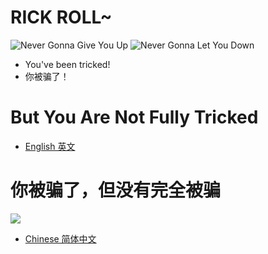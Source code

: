 # RICK ROLL~
![Never Gonna Give You Up](https://media4.giphy.com/media/Ju7l5y9osyymQ/200.gif)
![Never Gonna Let You Down](https://thumbs.gfycat.com/AthleticFinishedArgusfish-max-1mb.gif)
- You've been tricked!
- 你被骗了！
# But You Are Not Fully Tricked
- [English 英文](https://github.com/Rick-Lang/Rick-Lang/blob/main/EN.md)
# 你被骗了，但没有完全被骗
![](https://i0.hdslb.com/bfs/archive/ecc168de7a9e55dabd4d403ff10266cebb888d4b.jpg@280w_158h_1c_100q.jpg)
- [Chinese 简体中文](https://github.com/Rick-Lang/Rick-Lang/blob/main/CH.md)
